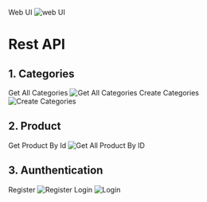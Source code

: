 Web UI
![web UI](https://user-images.githubusercontent.com/99981322/168465469-142aa5ed-8bca-4d1a-a553-05b55c72ed81.png)

# Rest API

## 1. Categories
Get All Categories
![Get All Categories](https://user-images.githubusercontent.com/99981322/168469860-c069f5d7-de0e-46e5-a5e4-ff20a786dee8.png)
Create Categories
![Create Categories](https://user-images.githubusercontent.com/99981322/168470486-64d11051-63fd-4d15-87b4-dbe94dee2206.png)

## 2. Product
Get Product By Id
![Get All Product By ID](https://user-images.githubusercontent.com/99981322/168474936-03c40db8-c911-42ba-8a0a-49d2d7528282.png)

## 3. Aunthentication
Register
![Register](https://user-images.githubusercontent.com/99981322/168476343-bd21ffce-6e12-4ea9-90cc-409f2d089660.png)
Login
![Login](https://user-images.githubusercontent.com/99981322/168476359-bb274d19-82ba-42cb-853f-c47b28eb51c1.png)
